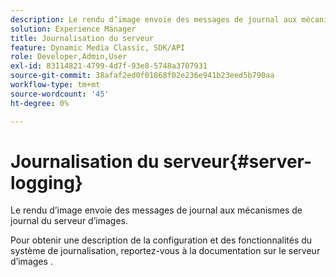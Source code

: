 ```yaml
---
description: Le rendu d’image envoie des messages de journal aux mécanismes de journal du serveur d’images.
solution: Experience Manager
title: Journalisation du serveur
feature: Dynamic Media Classic, SDK/API
role: Developer,Admin,User
exl-id: 83114821-4799-4d7f-93e8-5748a3707931
source-git-commit: 38afaf2ed0f01868f02e236e941b23eed5b790aa
workflow-type: tm+mt
source-wordcount: '45'
ht-degree: 0%

---
```


# Journalisation du serveur{#server-logging}

Le rendu d’image envoie des messages de journal aux mécanismes de journal du serveur d’images.

Pour obtenir une description de la configuration et des fonctionnalités du système de journalisation, reportez-vous à la documentation sur le serveur d’images .
